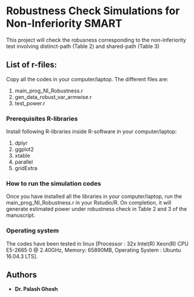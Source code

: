 # Robustness Check Simulations for Non-Inferiority SMART

This project will check the robusness corresponding to the non-inferiority test involving distinct-path (Table 2) and shared-path (Table 3)

## List of r-files:

Copy all the codes in your computer/laptop. The different files are:

1. main_prog_NI_Robustness.r
2. gen_data_robust_var_armwise.r
3. test_power.r



### Prerequisites R-libraries

Install following R-libraries inside R-software in your computer/laptop:

  1. dplyr
  2. ggplot2
  3. xtable
  4. parallel
  5. gridExtra


### How to run the simulation codes

Once you have installed all the libraries in your computer/laptop, run the main_prog_NI_Robustness.r in your Rstudio/R. On completion, it will generate estimated power under robustness check in Table 2 and 3 of the manuscript.

### Operating system

The codes have been tested in linux [Processor : 32x Intel(R) Xeon(R) CPU E5-2665 0 @ 2.40GHz, Memory: 65890MB, Operating System : Ubuntu 16.04.3 LTS].



## Authors

* **Dr. Palash Ghosh** 
